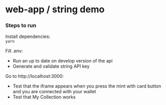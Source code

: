 # web-app / string demo

### Steps to run

Install dependencies:  
`yarn`

Fill .env:
- Run an up to date on develop version of the api
- Generate and validate string API key

Go to http://localhost:3000:

- Test that the iframe appears when you press the mint with card button and you are connected with your wallet 
- Test that My Collection works

